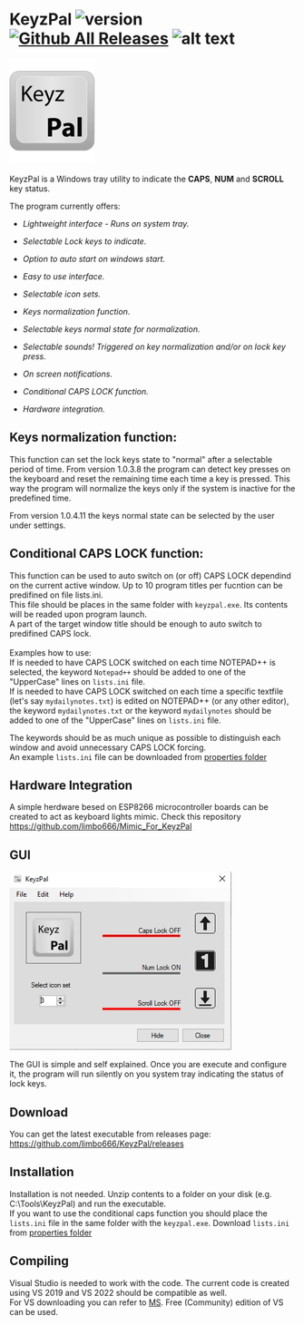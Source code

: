 # **KeyzPal** ![version](https://img.shields.io/github/v/tag/limbo666/keyzpal) [![Github All Releases](https://img.shields.io/github/downloads/limbo666/KeyzPal/total.svg)]()  ![alt text](https://img.shields.io/github/last-commit/limbo666/keyzpal/master)

![alt text](https://github.com/limbo666/KeyzPal/blob/master/additional_files/KeyzPal_Key_Logo_1.png)\
\
KeyzPal is a Windows tray utility to indicate the **CAPS**, **NUM** and **SCROLL** key status. 



The program currently offers:

- *Lightweight interface - Runs on system tray.*

- *Selectable Lock keys to indicate.*

- *Option to auto start on windows start.*

- *Easy to use interface.*

- *Selectable icon sets.*  

- *Keys normalization function.*

- *Selectable keys normal state for normalization.*   

- *Selectable sounds! Triggered on key normalization and/or on lock key press.*

- *On screen notifications.*

- *Conditional CAPS LOCK function.*
  
- *Hardware integration.* 

  

## Keys normalization function: 
This function can set the lock keys state to "normal" after a selectable period of time. From version 1.0.3.8 the program can detect key presses on the keyboard and reset the remaining time each time a key is pressed. This way the program will normalize the keys only if the system is inactive for the predefined time.<br/> 

From version 1.0.4.11 the keys normal state can be selected by the user under settings.


## Conditional CAPS LOCK function: 
This function can be used to auto switch on (or off) CAPS LOCK dependind on the current active window. Up to 10 program titles per fucntion can be predifined on file lists.ini.<br/>
This file should be places in the same folder with `keyzpal.exe`. Its contents will be readed upon program launch.<br/> A part of the target window title should be enough to auto switch to predifined CAPS lock. <br/>
<br/>
Examples how to use: <br/>
If is needed to have CAPS LOCK switched on each time NOTEPAD++ is selected, the keyword `Notepad++` should be added to one of the "UpperCase" lines on `lists.ini` file.<br/>
If is needed to have CAPS LOCK switched on each time a specific textfile (let's say `mydailynotes.txt`) is edited on NOTEPAD++ (or any other editor), the keyword `mydailynotes.txt` or the keyword `mydailynotes` should be added to one of the "UpperCase" lines on `lists.ini` file.<br/>

The keywords should be as much unique as possible to distinguish each window and avoid unnecessary CAPS LOCK forcing.<br/>
An example `lists.ini` file can be downloaded from [properties folder](https://github.com/limbo666/KeyzPal/blob/master/Properties/)<br/>

## Hardware Integration 
A simple herdware besed on ESP8266 microcontroller boards can be created to act as keyboard lights mimic. Check this repository https://github.com/limbo666/Mimic_For_KeyzPal <br>

## GUI
![](https://github.com/limbo666/KeyzPal/blob/master/additional_files/gui_1.png?raw=true)

The GUI is simple and self explained. Once you are execute and configure it, the program will run silently on you system tray indicating the status of lock keys.

## Download 
You can get the latest executable from releases page: https://github.com/limbo666/KeyzPal/releases <br>

## Installation 
Installation is not needed. Unzip contents to a folder on your disk (e.g. C:\Tools\KeyzPal) and run the executable.<br>
If you want to use the conditional caps function you should place the `lists.ini` file in the same folder with the `keyzpal.exe`. Download `lists.ini` from [properties folder](https://github.com/limbo666/KeyzPal/blob/master/Properties/)


## Compiling
Visual Studio is needed to work with the code. The current code is created using VS 2019 and  VS 2022 should be compatible as well.<br>  For VS downloading you can refer to [MS](https://visualstudio.microsoft.com/downloads/). Free (Community) edition of VS can be used.



